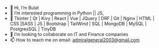 - 👋 Hi, I’m Bulat
- 👀 I’m interested programming in Python || JS, 
- 🌱 Tkinter | Qt | Kivy | React | Vue | JQuery | DRF | Git | Nginx | HTML | CSS |SASS | JS | Bootstrap | TailWind | SQL
 | MongoDB | MySQL | PostgresSQL | TinyDB
- 💞️ I’m looking to collaborate on IT and Finance companies
- 📫 How to reach me on email: admiralgeneral2003@gmail.com
